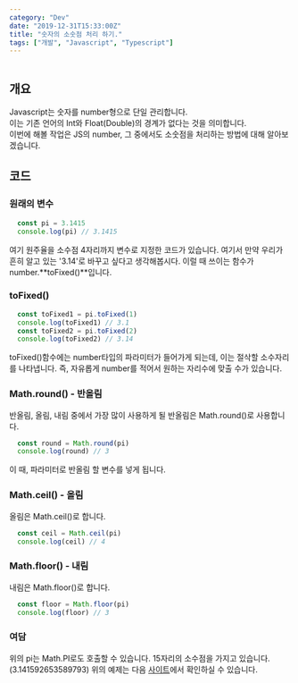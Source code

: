 ```yaml
---
category: "Dev"
date: "2019-12-31T15:33:00Z"
title: "숫자의 소숫점 처리 하기."
tags: ["개발", "Javascript", "Typescript"]
---
```

```toc
```
## 개요
Javascript는 숫자를 number형으로 단일 관리합니다.  
이는 기존 언어의 Int와 Float(Double)의 경계가 없다는 것을 의미합니다.  
이번에 해볼 작업은 JS의 number, 그 중에서도 소숫점을 처리하는 방법에 대해 알아보겠습니다.

## 코드
### 원래의 변수
```javascript
  const pi = 3.1415
  console.log(pi) // 3.1415
```

여기 원주율을 소수점 4자리까지 변수로 지정한 코드가 있습니다.
여기서 만약 우리가 흔히 알고 있는 '3.14'로 바꾸고 싶다고 생각해봅시다.
이럴 때 쓰이는 함수가 number.**toFixed()**입니다.

### toFixed()
```javascript
  const toFixed1 = pi.toFixed(1)
  console.log(toFixed1) // 3.1
  const toFixed2 = pi.toFixed(2)
  console.log(toFixed2) // 3.14
```

toFixed()함수에는 number타입의 파라미터가 들어가게 되는데, 이는 절삭할 소수자리를 나타냅니다.
즉, 자유롭게 number를 적어서 원하는 자리수에 맞출 수가 있습니다.

### Math.round() - 반올림
반올림, 올림, 내림 중에서 가장 많이 사용하게 될 반올림은 Math.round()로 사용합니다.
```javascript
  const round = Math.round(pi)
  console.log(round) // 3
```
이 때, 파라미터로 반올림 할 변수를 넣게 됩니다.

### Math.ceil() - 올림
올림은 Math.ceil()로 합니다.
```javascript
  const ceil = Math.ceil(pi)
  console.log(ceil) // 4
```


### Math.floor() - 내림
내림은 Math.floor()로 합니다.
```javascript
  const floor = Math.floor(pi)
  console.log(floor) // 3
```


### 여담
위의 pi는 Math.PI로도 호출할 수 있습니다. 15자리의 소수점을 가지고 있습니다.(3.141592653589793)
위의 예제는 다음 [사이트](https://codepen.io/jellive/pen/YzPrZZE)에서 확인하실 수 있습니다.
